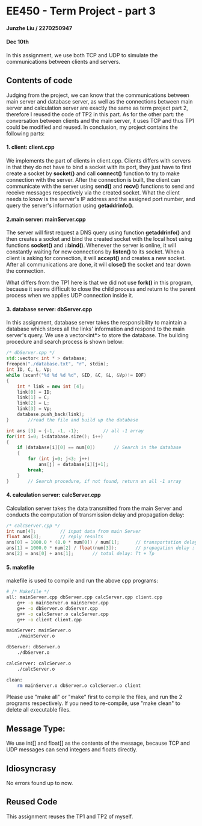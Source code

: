 # EE450 - Term Project - part 3
#### Junzhe Liu / 2270250947
#### Dec 10th

In this assignment, we use both TCP and UDP to simulate the communications between clients and servers.



## Contents of code

Judging from the project, we can know that the communications between main server and database server, as well as the connections between main server and calculation server are exactly the same as term project part 2, therefore I reused the code of TP2 in this part. As for the other part: the conversation between clients and the main server, it uses TCP and thus TP1 could be modified and reused. In conclusion, my project contains the following parts:


#### 1. client: client.cpp

We implements the part of clients in client.cpp. Clients differs with servers in that they do not have to bind a socket with its port, they just have to first create a socket by **socket()** and call **connect()** function to try to make connection with the server. After the connection is built, the client can communicate with the server using **send()** and **recv()** functions to send and receive messages respectively via the created socket. What the client needs to know is the server's IP address and the assigned port number, and query the server's information using **getaddrinfo()**.

#### 2.main server: mainServer.cpp

The server will first request a DNS query using function **getaddrinfo()** and then creates a socket and bind the created socket with the local host using functions **socket()** and **::bind()**. Whenever the server is online, it will constantly waiting for new connections by **listen()** to its socket. When a client is asking for connection, it will **accept()** and creates a new socket. After all communications are done, it will **close()** the socket and tear down the connection.

What differs from the TP1 here is that we did not use **fork()** in this program, because it seems difficult to close the child process and return to the parent process when we applies UDP connection inside it.


#### 3. database server: dbServer.cpp

In this assignment, database server takes the responsibility to maintain a database which stores all the links' information and respond to the main server's query. We use a vector<int*> to store the database. The building procedure and search process is shown below:
```cpp
/* dbServer.cpp */
std::vector< int * > database;
freopen("./database.txt", "r", stdin);
int ID, C, L, Vp;
while (scanf("%d %d %d %d", &ID, &C, &L, &Vp)!= EOF)
{
    int * link = new int [4];
    link[0] = ID;
    link[1] = C;
    link[2] = L;
    link[3] = Vp;
    database.push_back(link);
}       //read the file and build up the database

int ans [3] = {-1, -1, -1};         // all -1 array
for(int i=0; i<database.size(); i++)
{
    if (database[i][0] == num[0])       // Search in the database
    {
        for (int j=0; j<3; j++)
            ans[j] = database[i][j+1];
        break;
    }
}       // Search procedure, if not found, return an all -1 array
```

#### 4. calculation server: calcServer.cpp

Calculation server takes the data transmitted from the main Server and conducts the computation of transmission delay and propagation delay:
```cpp
/* calcServer.cpp */
int num[4];         // input data from main Server
float ans[3];       // reply results
ans[0] = 1000.0 * (8.0 * num[0]) / num[1];      // transportation delay : Tt = size/C
ans[1] = 1000.0 * num[2] / float(num[3]);       // propagation delay : Tp L/Vp
ans[2] = ans[0] + ans[1];       // total delay: Tt + Tp
```

#### 5. makefile

makefile is used to compile and run the above cpp programs:
```bash
# /* Makefile */
all: mainServer.cpp dbServer.cpp calcServer.cpp client.cpp 
	g++ -o mainServer.o mainServer.cpp
	g++ -o dbServer.o dbServer.cpp
	g++ -o calcServer.o calcServer.cpp
	g++ -o client client.cpp	

mainServer: mainServer.o
	./mainServer.o

dbServer: dbServer.o
	./dbServer.o

calcServer: calcServer.o
	./calcServer.o

clean:
	rm mainServer.o dbServer.o calcServer.o client
```

Please use "make all" or "make" first to compile the files, and run the 2 programs respectively. If you need to re-compile, use "make clean" to delete all executable files.

## Message Type:

We use int[] and float[] as the contents of the message, because TCP and UDP messages can send integers and floats directly.

## Idiosyncrasy

No errors found up to now.

## Reused Code

This assignment reuses the TP1 and TP2 of myself.
